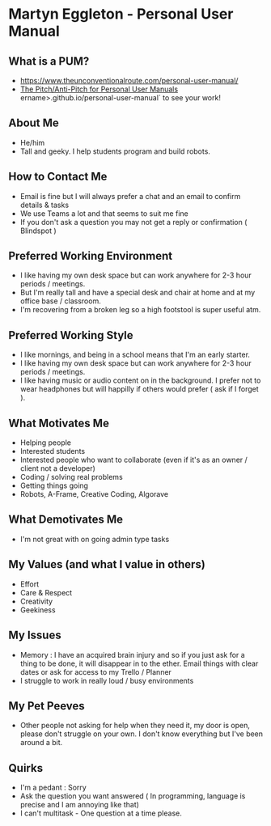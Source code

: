 # Martyn Eggleton - Personal User Manual

## What is a PUM?

- https://www.theunconventionalroute.com/personal-user-manual/
- [The Pitch/Anti-Pitch for Personal User Manuals](https://medium.com/@caminmccluskey/personal-user-manuals-the-good-the-bad-and-the-template-7b80db5044ea) 
ername>.github.io/personal-user-manual` to see your work!

## About Me

- He/him
- Tall and geeky. I help students program and build robots.

## How to Contact Me

- Email is fine but I will always prefer a chat and an email to confirm details & tasks
- We use Teams a lot and that seems to suit me fine
- If you don't ask a question you may not get a reply or confirmation ( Blindspot )

## Preferred Working Environment

- I like having my own desk space but can work anywhere for 2-3 hour periods / meetings. 
- But I'm really tall and have a special desk and chair at home and at my office base / classroom.
- I'm recovering from a broken leg so a high footstool is super useful atm.

## Preferred Working Style

- I like mornings, and being in a school means that I'm an early starter.
- I like having my own desk space but can work anywhere for 2-3 hour periods / meetings.
- I like having music or audio content on in the background. I prefer not to wear headphones but will happilly if others would prefer ( ask if I forget ).

## What Motivates Me

- Helping people
- Interested students
- Interested people who want to collaborate (even if it's as an owner / client not a developer)
- Coding / solving real problems 
- Getting things going
- Robots, A-Frame, Creative Coding, Algorave

## What Demotivates Me

- I'm not great with on going admin type tasks

## My Values (and what I value in others)

- Effort
- Care & Respect
- Creativity
- Geekiness

## My Issues

- Memory : I have an acquired brain injury and so if you just ask for a thing to be done, it will disappear in to the ether. Email things with clear dates or ask for access to my Trello / Planner
- I struggle to work in really loud / busy environments

## My Pet Peeves

- Other people not asking for help when they need it, my door is open, please don't struggle on your own. I don't know everything but I've been around a bit.

## Quirks

- I'm a pedant : Sorry
- Ask the question you want answered ( In programming, language is precise and I am annoying like that)
- I can't multitask - One question at a time please.

